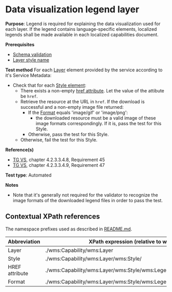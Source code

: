 # Data visualization legend layer

**Purpose**: Legend is required for explaining the data visualization used for each layer. If the legend contains language-specific elements, localized legends shall be made available in each localized capabilities document.

**Prerequisites**

* [Schema validation](./schema-validation.md)
* [Layer style name](./layer-style-name.md)

**Test method**
For each [Layer](#Layer) element provided by the service according to it's Service Metadata:

* Check that for each [Style element](#Style):
  * There exists a non-empty [href attribute](#href). Let the value of the attibute be ```href```.
  * Retrieve the resource at the URL in ```href```. If the download is successful and a non-empty image file returned:
    * If the [Format](#format) equals 'image/gif' or 'image/png':
      * the downloaded resource must be a valid image of these image formats correspondingly. If it is, pass the test for this Style.
    * Otherwise, pass the test for this Style.
  * Otherwise, fail the test for this Style.

**Reference(s)**

* [TG VS](./README.md#ref_TG_VS), chapter 4.2.3.3.4.8, Requirement 45
* [TG VS](./README.md#ref_TG_VS), chapter 4.2.3.3.4.9, Requirement 47

**Test type**: Automated

**Notes**

* Note that it's generally not required for the validator to recognize the image formats of the downloaded legend files in order to pass the test.

## Contextual XPath references

The namespace prefixes used as described in [README.md](./README.md#namespaces).

Abbreviation                                               |  XPath expression (relative to wms:WMS_Capabilities)
---------------------------------------------------------- | -------------------------------------------------------------------------
Layer <a name="Layer"></a> | ./wms:Capability/wms:Layer
Style <a name="Style"></a> | ./wms:Capability/wms:Layer/wms:Style/
HREF attribute <a name="href"></a> | ./wms:Capability/wms:Layer/wms:Style/wms:LegendURL/wms:OnlineResource[@xlink:href]
Format <a name="format"></a> | ./wms:Capability/wms:Layer/wms:Style/wms:LegendURL/wms:Format
